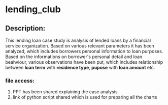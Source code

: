 # lending_club

## Description:
This lending loan case study is analysis of lended loans by a financial service organization. Based on various relevant parameters it has been analyzed, which includes borrowers personal information to loan purposes. Based on the informations on borrower's personal detail and loan beahviour, various observations have been put, which includes relationship between **loan term** with **residence type**, **pupose** with **loan amount** etc.

### file access:
1. PPT has been shared explaining the case analysis
2. link of python script shared which is used for preparing all the charts
